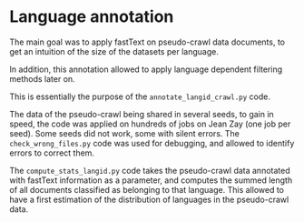 # Language annotation

The main goal was to apply fastText on pseudo-crawl data documents, to get an intuition of the size of the datasets per language.

In addition, this annotation allowed to apply language dependent filtering methods later on.

This is essentially the purpose of the `annotate_langid_crawl.py` code.

The data of the pseudo-crawl being shared in several seeds, to gain in speed, the code was applied on hundreds of jobs on Jean Zay (one job per seed).
Some seeds did not work, some with silent errors.
The `check_wrong_files.py` code was used for debugging, and allowed to identify errors to correct them.

The `compute_stats_langid.py` code takes the pseudo-crawl data annotated with fastText information as a parameter, and computes the summed length of all documents classified as belonging to that language.
This allowed to have a first estimation of the distribution of languages in the pseudo-crawl data.